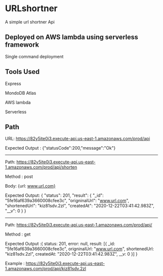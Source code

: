 # URLshortner
A simple url shortner Api

## Deployed on AWS lambda using serverless framework
Single command deployment 

## Tools Used
Express

MondoDB Atlas 

AWS lambda 

Serverless

## Path

URL:  https://82y5ite0i3.execute-api.us-east-1.amazonaws.com/prod/api

Expected Output : {"statusCode":200,"message":"Ok"}

----------------------------------------------------------------------------------------------------

Path: https://82y5ite0i3.execute-api.us-east-1.amazonaws.com/prod/api/shorten

Method : post

Body: {url: www.url.com}

Expected Output: {
    "status": 201,
    "result": {
        "_id": "5fe16af639a3660008cfee3c",
        "origninalUrl": "www.url.com",
        "shortenedUrl": "kiz81sdv.2zl",
        "createdAt": "2020-12-22T03:41:42.983Z",
        "__v": 0
    }
}

----------------------------------------------------------------------------------------------------

Path: https://82y5ite0i3.execute-api.us-east-1.amazonaws.com/prod/api/<shortUrlReturned>

Method : get

Expected Output :{
    status: 201,
    error: null,
    result: [{
        _id: "5fe16af639a3660008cfee3c",
        origninalUrl: "www.url.com",
        shortenedUrl: "kiz81sdv.2zl",
        createdAt: "2020-12-22T03:41:42.983Z",
        __v: 0
        }]
    }

Example : https://82y5ite0i3.execute-api.us-east-1.amazonaws.com/prod/api/kiz81sdv.2zl



